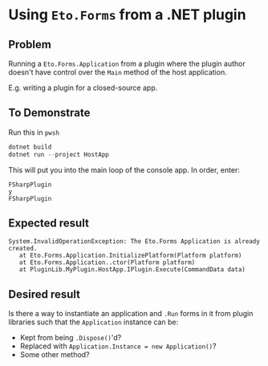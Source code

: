 # Using `Eto.Forms` from a .NET plugin

## Problem

Running a `Eto.Forms.Application` from a plugin where the plugin author doesn't
have control over the `Main` method of the host application.

E.g. writing a plugin for a closed-source app.

## To Demonstrate

Run this in `pwsh`

```powershell
dotnet build
dotnet run --project HostApp
```

This will put you into the main loop of the console app. In order, enter:
```console
FSharpPlugin
y
FSharpPlugin
```

## Expected result

```console
System.InvalidOperationException: The Eto.Forms Application is already created.
   at Eto.Forms.Application.InitializePlatform(Platform platform)
   at Eto.Forms.Application..ctor(Platform platform)
   at PluginLib.MyPlugin.HostApp.IPlugin.Execute(CommandData data)
```

## Desired result

Is there a way to instantiate an application and `.Run` forms in it from plugin
libraries such that the `Application` instance can be:

- Kept from being `.Dispose()`'d?
- Replaced with `Application.Instance = new Application()`?
- Some other method?
